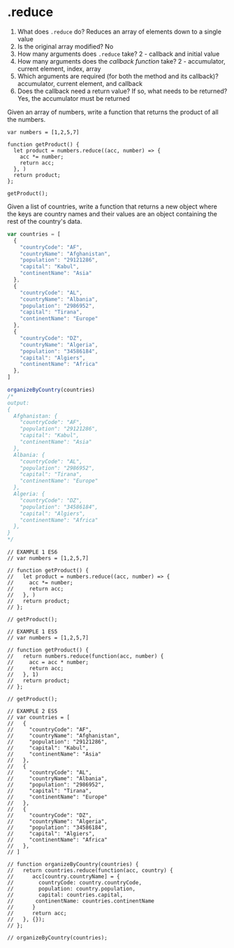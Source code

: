 # .reduce

1. What does `.reduce` do? Reduces an array of elements down to a single value
2. Is the original array modified? No
3. How many arguments does `.reduce` take? 2 - callback and initial value
4. How many arguments does the _callback function_ take? 2 - accumulator, current element, index, array
5. Which arguments are required (for both the method and its callback)? accumulator, current element, and callback
6. Does the callback need a return value? If so, what needs to be returned? Yes, the accumulator must be returned


Given an array of numbers, write a function that returns the product of all the numbers.

```
var numbers = [1,2,5,7]

function getProduct() {
  let product = numbers.reduce((acc, number) => {
    acc *= number;
    return acc;
  }, )
  return product;
};

getProduct();
```

Given a list of countries, write a function that returns a new object where the keys are country names and their values are an object containing the rest of the country's data.

```js
var countries = [
  {
    "countryCode": "AF",
    "countryName": "Afghanistan",
    "population": "29121286",
    "capital": "Kabul",
    "continentName": "Asia"
  },
  {
    "countryCode": "AL",
    "countryName": "Albania",
    "population": "2986952",
    "capital": "Tirana",
    "continentName": "Europe"
  },
  {
    "countryCode": "DZ",
    "countryName": "Algeria",
    "population": "34586184",
    "capital": "Algiers",
    "continentName": "Africa"
  },
]

organizeByCountry(countries)
/*
output:
{
  Afghanistan: {
    "countryCode": "AF",
    "population": "29121286",
    "capital": "Kabul",
    "continentName": "Asia"
  },
  Albania: {
    "countryCode": "AL",
    "population": "2986952",
    "capital": "Tirana",
    "continentName": "Europe"
  },
  Algeria: {
    "countryCode": "DZ",
    "population": "34586184",
    "capital": "Algiers",
    "continentName": "Africa"
  },
}
*/
```



```
// EXAMPLE 1 ES6
// var numbers = [1,2,5,7]

// function getProduct() {
//   let product = numbers.reduce((acc, number) => {
//     acc *= number;
//     return acc;
//   }, )
//   return product;
// };

// getProduct();

// EXAMPLE 1 ES5
// var numbers = [1,2,5,7]

// function getProduct() {
//   return numbers.reduce(function(acc, number) {
//     acc = acc * number;
//     return acc;
//   }, 1)
//   return product;
// };

// getProduct();

// EXAMPLE 2 ES5
// var countries = [
//   {
//     "countryCode": "AF",
//     "countryName": "Afghanistan",
//     "population": "29121286",
//     "capital": "Kabul",
//     "continentName": "Asia"
//   },
//   {
//     "countryCode": "AL",
//     "countryName": "Albania",
//     "population": "2986952",
//     "capital": "Tirana",
//     "continentName": "Europe"
//   },
//   {
//     "countryCode": "DZ",
//     "countryName": "Algeria",
//     "population": "34586184",
//     "capital": "Algiers",
//     "continentName": "Africa"
//   },
// ]

// function organizeByCountry(countries) {
//   return countries.reduce(function(acc, country) {
//      acc[country.countryName] = {
//        countryCode: country.countryCode,
//        population: country.population,
//        capital: countries.capital,
//       continentName: countries.continentName
//      }
//      return acc;
//   }, {});
// };

// organizeByCountry(countries);
```
